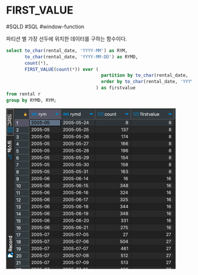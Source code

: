 # FIRST_VALUE

#SQLD #SQL #window-function 

파티션 별 가장 선두에 위치한 데이터를 구하는 함수이다.

```SQL
select to_char(rental_date, 'YYYY-MM') as RYM,
	   to_char(rental_date, 'YYYY-MM-DD') as RYMD,
	   count(*),
	   FIRST_VALUE(count(*)) over (
	   								partition by to_char(rental_date, 'YYYY-MM')
	   								order by to_char(rental_date, 'YYYY-MM-DD')
	   							  ) as firstvalue
from rental r
group by RYMD, RYM;
```

![](material/FIRST_VALUE.png)
